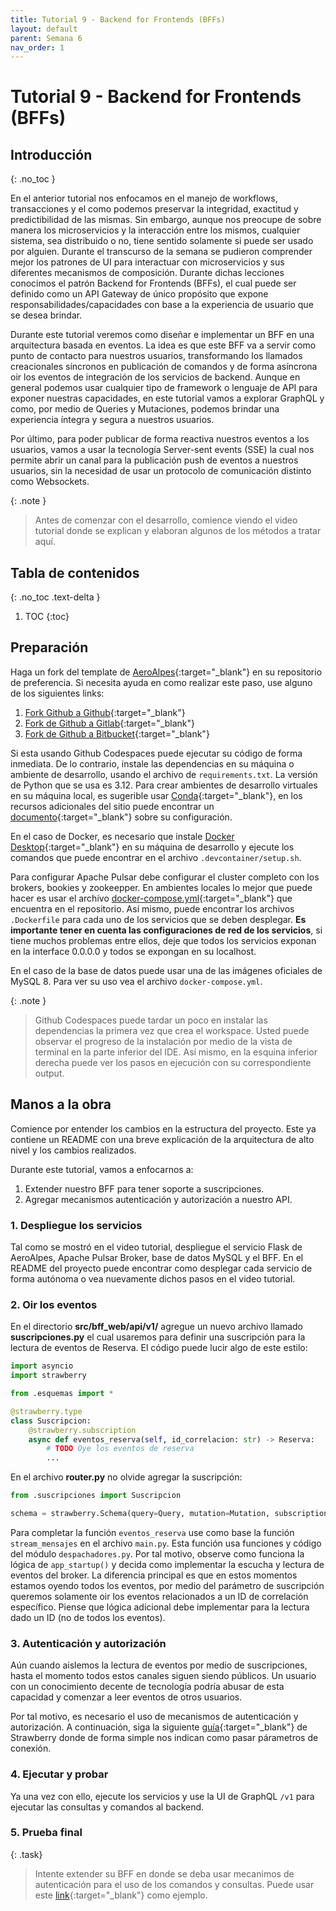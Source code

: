 ```yaml
---
title: Tutorial 9 - Backend for Frontends (BFFs)
layout: default
parent: Semana 6
nav_order: 1
---
```


# Tutorial 9 - Backend for Frontends (BFFs)

## Introducción
{: .no_toc }

En el anterior tutorial nos enfocamos en el manejo de workflows, transacciones y el como podemos preservar la integridad, exactitud y predictibilidad de las mismas. Sin embargo, aunque nos preocupe de sobre manera los microservicios y la interacción entre los mismos, cualquier sistema, sea distribuido o no, tiene sentido solamente si puede ser usado por alguien. Durante el transcurso de la semana se pudieron comprender mejor los patrones de UI para interactuar con microservicios y sus diferentes mecanismos de composición. Durante dichas lecciones conocimos el patrón Backend for Frontends (BFFs), el cual puede ser definido como un API Gateway de único propósito que expone responsabilidades/capacidades con base a la experiencia de usuario que se desea brindar.

Durante este tutorial veremos como diseñar e implementar un BFF en una arquitectura basada en eventos. La idea es que este BFF va a servir como punto de contacto para nuestros usuarios, transformando los llamados creacionales síncronos en publicación de comandos y de forma asíncrona oir los eventos de integración de los servicios de backend. Aunque en general podemos usar cualquier tipo de framework o lenguaje de API para exponer nuestras capacidades, en este tutorial vamos a explorar GraphQL y como, por medio de Queries y Mutaciones, podemos brindar una experiencia íntegra y segura a nuestros usuarios. 

Por último, para poder publicar de forma reactiva nuestros eventos a los usuarios, vamos a usar la tecnología Server-sent events (SSE) la cual nos permite abrir un canal para la publicación push de eventos a nuestros usuarios, sin la necesidad de usar un protocolo de comunicación distinto como Websockets.

{: .note }
> Antes de comenzar con el desarrollo, comience viendo el video tutorial donde se explican y elaboran algunos de los métodos a tratar aquí.


## Tabla de contenidos
{: .no_toc .text-delta }

1. TOC
{:toc}


## Preparación

Haga un fork del template de [AeroAlpes](https://github.com/MISW4406/tutorial-9-bff){:target="_blank"} en su repositorio de preferencia. Si necesita ayuda en como realizar este paso, use alguno de los siguientes links:

1. [Fork Github a Github](https://docs.github.com/en/get-started/quickstart/fork-a-repo){:target="_blank"}
2. [Fork de Github a Gitlab](https://stackoverflow.com/questions/50973048/forking-git-repository-from-github-to-gitlab){:target="_blank"}
3. [Fork de Github a Bitbucket](https://stackoverflow.com/questions/8137997/forking-from-github-to-bitbucket){:target="_blank"}

Si esta usando Github Codespaces puede ejecutar su código de forma inmediata. De lo contrario, instale las dependencias en su máquina o ambiente de desarrollo, usando el archivo de `requirements.txt`. La versión de Python que se usa es 3.12. Para crear ambientes de desarrollo virtuales en su máquina local, es sugerible usar [Conda](https://docs.conda.io/en/latest/){:target="_blank"}, en los recursos adicionales del sitio puede encontrar un [documento](/docs/recursos_adicionales/conda){:target="_blank"} sobre su configuración.

En el caso de Docker, es necesario que instale [Docker Desktop](https://www.docker.com/products/docker-desktop/){:target="_blank"} en su máquina de desarrollo y ejecute los comandos que puede encontrar en el archivo `.devcontainer/setup.sh`.

Para configurar Apache Pulsar debe configurar el cluster completo con los brokers, bookies y zookeepper. En ambientes locales lo mejor que puede hacer es usar el archivo [docker-compose.yml](https://github.com/MISW4406/tutorial-7-event-sourcing/blob/main/docker-compose.yml){:target="_blank"} que encuentra en el repositorio. Así mismo, puede encontrar los archivos `.Dockerfile` para cada uno de los servicios que se deben desplegar. **Es importante tener en cuenta las configuraciones de red de los servicios**, si tiene muchos problemas entre ellos, deje que todos los servicios exponan en la interface 0.0.0.0 y todos se expongan en su localhost.

En el caso de la base de datos puede usar una de las imágenes oficiales de MySQL 8. Para ver su uso vea el archivo `docker-compose.yml`.

{: .note }
> Github Codespaces puede tardar un poco en instalar las dependencias la primera vez que crea el workspace. Usted puede observar el progreso de la instalación por medio de la vista de terminal en la parte inferior del IDE. Así mismo, en la esquina inferior derecha puede ver los pasos en ejecución con su correspondiente output.

## Manos a la obra

Comience por entender los cambios en la estructura del proyecto. Este ya contiene un README con una breve explicación de la arquitectura de alto nivel y los cambios realizados. 

Durante este tutorial, vamos a enfocarnos a:

1. Extender nuestro BFF para tener soporte a suscripciones.
2. Agregar mecanismos autenticación y autorización a nuestro API.

### 1. Despliegue los servicios

Tal como se mostró en el video tutorial, despliegue el servicio Flask de AeroAlpes, Apache Pulsar Broker, base de datos MySQL y el BFF. En el README del proyecto puede encontrar como desplegar cada servicio de forma autónoma o vea nuevamente dichos pasos en el video tutorial.

### 2. Oir los eventos

En el directorio **src/bff_web/api/v1/** agregue un nuevo archivo llamado **suscripciones.py** el cual usaremos para definir una suscripción para la lectura de eventos de Reserva. El código puede lucir algo de este estilo:

```python
import asyncio
import strawberry

from .esquemas import *

@strawberry.type
class Suscripcion:
    @strawberry.subscription
    async def eventos_reserva(self, id_correlacion: str) -> Reserva:
        # TODO Oye los eventos de reserva
        ...
```

En el archivo **router.py** no olvide agregar la suscripción:

```python
from .suscripciones import Suscripcion

schema = strawberry.Schema(query=Query, mutation=Mutation, subscription=Suscripcion)
```

Para completar la función `eventos_reserva` use como base la función `stream_mensajes` en el archivo `main.py`. Esta función usa funciones y código del módulo `despachadores.py`. Por tal motivo, observe como funciona la lógica de `app_startup()` y decida como implementar la escucha y lectura de eventos del broker. La diferencia principal es que en estos momentos estamos oyendo todos los eventos, por medio del parámetro de suscripción queremos solamente oir los eventos relacionados a un ID de correlación específico.
Piense que lógica adicional debe implementar para la lectura dado un ID (no de todos los eventos).

### 3. Autenticación y autorización

Aún cuando aislemos la lectura de eventos por medio de suscripciones, hasta el momento todos estos canales siguen siendo públicos. Un usuario con un conocimiento decente de tecnología podría abusar de esta capacidad y comenzar a leer eventos de otros usuarios. 

Por tal motivo, es necesario el uso de mecanismos de autenticación y autorización. A continuación, siga la siguiente [guía](https://strawberry.rocks/docs/general/subscriptions){:target="_blank"} de Strawberry donde de forma simple nos indican como pasar párametros de conexión.

### 4. Ejecutar y probar

Ya una vez con ello, ejecute los servicios y use la UI de GraphQL `/v1` para ejecutar las consultas y comandos al backend.

### 5. Prueba final

{: .task}
> Intente extender su BFF en donde se deba usar mecanimos de autenticación para el uso de los comandos y consultas. Puede usar este [link](https://strawberry.rocks/docs/guides/authentication){:target="_blank"} como ejemplo.
